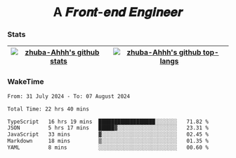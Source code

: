 <h1 align="center">A 𝑭𝒓𝒐𝒏𝒕-𝒆𝒏𝒅 𝑬𝒏𝒈𝒊𝒏𝒆𝒆𝒓</h1>

### Stats

| <a href="https://github.com/zhuba-Ahhh"><img align="center" src="https://github-readme-stats.vercel.app/api?username=zhuba-Ahhh&hide_title=true&hide_border=true&show_icons=trueline_height=21&text_color=000&icon_color=000&bg_color=0,ea6161,ffc64d,fffc4d,52fa5a&theme=graywhite" alt="zhuba-Ahhh's github stats" /> </a> | <a href="https://github.com/zhuba-Ahhh"><img align="center" src="https://github-readme-stats.vercel.app/api/top-langs/?username=zhuba-Ahhh&hide_title=true&hide_border=true&layout=compact&hide_border=true&show_icons=trueline_height=40&text_color=000&icon_color=000&bg_color=0,ea6161,ffc64d,fffc4d,52fa5a&theme=graywhite&langs_count=6" alt="zhuba-Ahhh's github top-langs"/> </a> |
| ------------- | ------------- |

### WakeTime

<!--START_SECTION:waka-->

```txt
From: 31 July 2024 - To: 07 August 2024

Total Time: 22 hrs 40 mins

TypeScript   16 hrs 19 mins  ██████████████████░░░░░░░   71.82 %
JSON         5 hrs 17 mins   █████▓░░░░░░░░░░░░░░░░░░░   23.31 %
JavaScript   33 mins         ▓░░░░░░░░░░░░░░░░░░░░░░░░   02.45 %
Markdown     18 mins         ▒░░░░░░░░░░░░░░░░░░░░░░░░   01.35 %
YAML         8 mins          ░░░░░░░░░░░░░░░░░░░░░░░░░   00.60 %
```

<!--END_SECTION:waka-->
